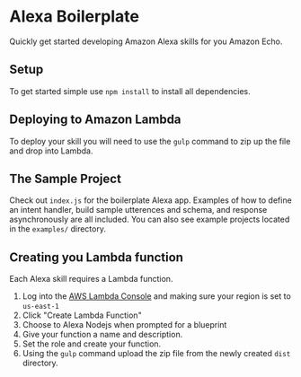 # Alexa Boilerplate

Quickly get started developing Amazon Alexa skills for you Amazon Echo.

## Setup

To get started simple use `npm install` to install all dependencies.

## Deploying to Amazon Lambda

To deploy your skill you will need to use the `gulp` command to zip up the file and drop into Lambda.

## The Sample Project

Check out `index.js` for the boilerplate Alexa app. Examples of how to define an intent handler, build sample utterences and schema, and response asynchronously are all included. You can also see example projects located in the `examples/` directory.

## Creating you Lambda function

Each Alexa skill requires a Lambda function. 

1. Log into the [AWS Lambda Console](https://console.aws.amazon.com/lambda/home?region=us-east-1#/functions) and making sure your region is set to `us-east-1`
2. Click "Create Lambda Function"
3. Choose to Alexa Nodejs when prompted for a blueprint
4. Give your function a name and description.
5. Set the role and create your function.
6. Using the `gulp` command upload the zip file from the newly created `dist` directory.
